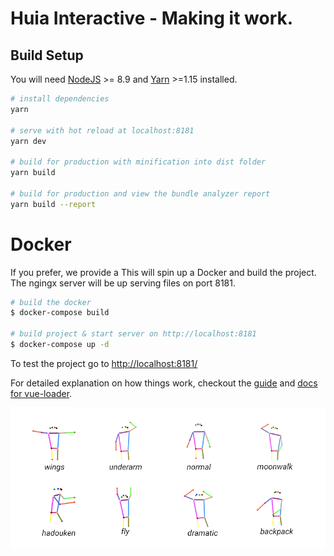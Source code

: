 # Huia Interactive - Making it work.


## Build Setup

You will need [NodeJS](https://nodejs.org/) >= 8.9 and [Yarn](https://yarnpkg.com/) >=1.15 installed.

``` bash
# install dependencies
yarn

# serve with hot reload at localhost:8181
yarn dev

# build for production with minification into dist folder
yarn build

# build for production and view the bundle analyzer report
yarn build --report
```

# Docker
If you prefer, we provide a This will spin up a Docker and build the project. The ngingx server will be up serving files on port 8181.

``` bash
# build the docker
$ docker-compose build

# build project & start server on http://localhost:8181
$ docker-compose up -d 
```

To test the project go to [http://localhost:8181/](http://localhost:8181/)

For detailed explanation on how things work, checkout the [guide](http://vuejs-templates.github.io/webpack/) and [docs for vue-loader](http://vuejs.github.io/vue-loader).




![These are the poses the Huia responds to](../assets/poses.png)
